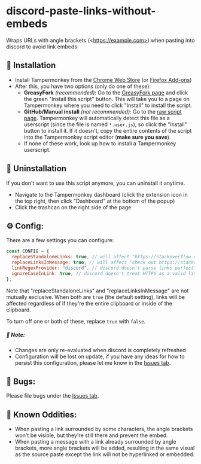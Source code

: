# discord-paste-links-without-embeds

Wraps URLs with angle brackets (&lt;https://example.com>) when pasting into discord to avoid link embeds

## 📜 Installation

- Install Tampermonkey from the [Chrome Web Store](https://chrome.google.com/webstore/detail/tampermonkey/dhdgffkkebhmkfjojejmpbldmpobfkfo) (or [Firefox Add-ons](https://addons.mozilla.org/en-US/firefox/addon/tampermonkey/))
- After this, you have two options (only do one of these):
  - **GreasyFork** _(recommended)_: Go to the [GreasyFork page](https://greasyfork.org/en/scripts/447276-discord-paste-links-without-embeds) and click the green "Install this script" button. This will take you to a page on Tampermonkey where you need to click "Install" to install the script.
  - **GitHub/Manual install** _(not recommended)_: Go to the [raw script page](https://raw.githubusercontent.com/Samathingamajig/discord-paste-links-without-embeds/main/discord-paste-links-without-embeds.user.js). Tampermonkey will automatically detect this file as a userscript (since the file is named `*.user.js`), so click the "Install" button to install it. If it doesn't, copy the entire contents of the script into the Tampermonkey script editor (**make sure you save**).
  - If none of these work, look up how to install a Tampermonkey userscript.

## 🚫 Uninstallation

If you don't want to use this script anymore, you can uninstall it anytime.

- Navigate to the Tampermonkey dashboard (click the extension icon in the top right, then click "Dashboard" at the bottom of the popup)
- Click the trashcan on the right side of the page

## ⚙ Config:

There are a few settings you can configure:

```js
const CONFIG = {
  replaceStandaloneLinks: true, // will affect "https://stackoverflow.com", but not "check out https://stackoverflow.com"; can be true or false; default: true
  replaceLinksInMessage: true, // will affect "check out https://stackoverflow.com", but not "https://stackoverflow.com"; can be true or false; default: true
  linkRegexProvider: "discord", // discord doesn't parse links perfectly on the frontend; can be "discord" or "custom"; default: "discord"
  ignoreCaseInLink: true, // discord doesn't treat HTTPS as a valid link, unless you wrap in <>; can be false or true; default true
};
```

Note that "replaceStandaloneLinks" and "replaceLinksInMessage" are not mutually exclusive. When both are `true` (the default setting), links will be affected regardless of if they're the entire clipboard or inside of the clipboard.

To turn off one or both of these, replace `true` with `false`.

##### 📝 Note:

- Changes are only re-evaluated when discord is completely refreshed
- Configuration will be lost on update, if you have any ideas for how to persist this configuration, please let me know in the [Issues tab](https://github.com/Samathingamajig/discord-paste-links-without-embeds/issues).

## 🐛 Bugs:

Please file bugs under the [Issues tab](https://github.com/Samathingamajig/discord-paste-links-without-embeds/issues).

## 🤔 Known Oddities:

- When pasting a link surrounded by some characters, the angle brackets won't be visible, but they're still there and prevent the embed.
- When pasting a message with a link already surrounded by angle brackets, more angle brackets will be added, resulting in the same visual as the source paste except the link will not be hyperlinked or embedded.

